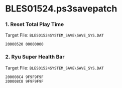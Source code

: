 # BLES01524.ps3savepatch

### 1. Reset Total Play Time

Target File: `BLES01524SYSTEM_SAVE\SAVE_SYS.DAT`

```
20000520 00000000
```

### 2. Ryu Super Health Bar

Target File: `BLES01524SYSTEM_SAVE\SAVE_SYS.DAT`

```
200008C4 9F9F9F9F
200008C8 9F9F9F9F
```

